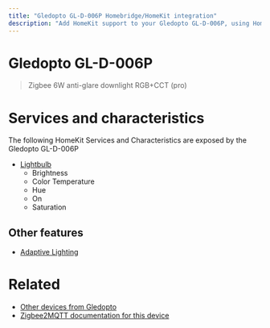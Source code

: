 ```yaml
---
title: "Gledopto GL-D-006P Homebridge/HomeKit integration"
description: "Add HomeKit support to your Gledopto GL-D-006P, using Homebridge, Zigbee2MQTT and homebridge-z2m."
---
```

<!---
This file has been GENERATED using src/docgen/docgen.ts
DO NOT EDIT THIS FILE MANUALLY!
-->
# Gledopto GL-D-006P
> Zigbee 6W anti-glare downlight RGB+CCT (pro)


# Services and characteristics
The following HomeKit Services and Characteristics are exposed by
the Gledopto GL-D-006P

* [Lightbulb](../../light.md)
  * Brightness
  * Color Temperature
  * Hue
  * On
  * Saturation

## Other features
* [Adaptive Lighting](../../light.md)

# Related
* [Other devices from Gledopto](../index.md#gledopto)
* [Zigbee2MQTT documentation for this device](https://www.zigbee2mqtt.io/devices/GL-D-006P.html)